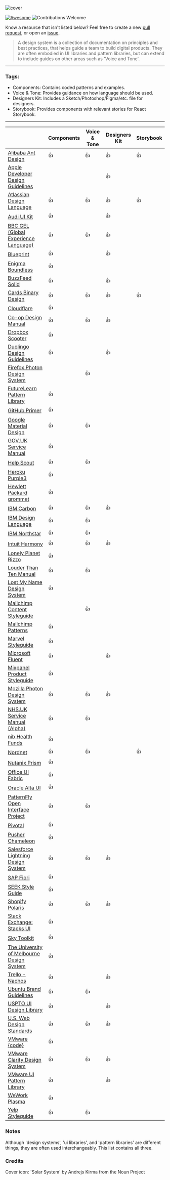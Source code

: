 ![cover](/cover.png)

[![Awesome](https://cdn.rawgit.com/sindresorhus/awesome/d7305f38d29fed78fa85652e3a63e154dd8e8829/media/badge.svg)](https://github.com/sindresorhus/awesome)
![Contributions Welcome](https://img.shields.io/badge/Contributions-welcome-blue.svg)

Know a resource that isn't listed below? Feel free to create a new [pull request](https://github.com/alexpate/awesome-design-systems/pulls), or open an [issue](https://github.com/alexpate/awesome-design-systems/issues/new).

> A design system is a collection of documentation on principles and best practices, that helps guide a team to build digital products. They are often embodied in UI libraries and pattern libraries, but can extend to include guides on other areas such as 'Voice and Tone'.

- - -
### Tags:
- Components: Contains coded patterns and examples.
- Voice & Tone: Provides guidance on how language should be used.
- Designers Kit: Includes a Sketch/Photoshop/Figma/etc. file for designers.
- Storybook: Provides components with relevant stories for React Storybook.
- - -

|    | Components | Voice & Tone | Designers Kit | Storybook |
| ----- | ---------- | ------------ | ------ | --------- |
| [Alibaba Ant Design](https://ant.design) | 👍 | 👍 | 👍 | 👍 |
| [Apple Developer Design Guidelines](https://developer.apple.com/design/) |  |  | 👍 |  |
| [Atlassian Design Language](https://atlassian.design) | 👍 | 👍 | 👍 | 👍 |
| [Audi UI Kit](http://www.audi.com/ci/en/guides/user-interface/introduction.html) | 👍 |  | 👍 |  |
| [BBC GEL (Global Experience Language)](http://www.bbc.co.uk/gel) | 👍 | 👍 | 👍 |  |
| [Blueprint](http://blueprintjs.com/) | 👍 |  | 👍 |  |
| [Enigma Boundless](https://boundless.js.org/) | 👍 |  |  |  |
| [BuzzFeed Solid](http://solid.buzzfeed.com/) | 👍 |  | 👍 |  |
| [Cards Binary Design](https://github.com/opensource-cards/binary-ui) | 👍 | 👍 | 👍 | 👍 |
| [Cloudflare](https://cloudflare.github.io/cf-ui/) | 👍 |  |  |  |
| [Co-op Design Manual](https://coop-design-manual.herokuapp.com/) | 👍 | 👍 | 👍 |  |
| [Dropbox Scooter](http://dropbox.github.io/scooter/) | 👍 |  |  |  |
| [Duolingo Design Guidelines](https://www.duolingo.com/design) | 👍 |  | 👍 |  |
| [Firefox Photon Design System](http://design.firefox.com/photon/) |  | 👍 |  |  |
| [FutureLearn Pattern Library](https://www.futurelearn.com/pattern-library) | 👍 |  |  |  |
| [GitHub Primer](http://primercss.io/) | 👍 |  |  |  |
| [Google Material Design](https://material.io/guidelines/#introduction-goals) | 👍 | 👍 |  |  |
| [GOV.UK Service Manual](https://www.gov.uk/service-manual) | 👍 |  |  |  |
| [Help Scout](http://style.helpscout.com/) | 👍 | 👍 |  |  |
| [Heroku Purple3](https://purple3.herokuapp.com/) | 👍 |  |  |  |
| [Hewlett Packard grommet](https://grommet.github.io) | 👍 |  |  |  |
| [IBM Carbon](http://carbondesignsystem.com/) | 👍 | 👍 | 👍 |  |
| [IBM Design Language](https://www.ibm.com/design/language/) | 👍 | 👍 |  |  |
| [IBM Northstar](https://www.ibm.com/standards/web/) | 👍 | 👍 |  |  |
| [Intuit Harmony](http://harmony.intuit.com/) | 👍 | 👍 | 👍 |  |
| [Lonely Planet Rizzo](http://rizzo.lonelyplanet.com/) | 👍 |  |  |  |
| [Louder Than Ten Manual](http://manual.louderthanten.com/) | 👍 | 👍 |  |  |
| [Lost My Name Design System](http://design-system.lostmy.name/) | 👍 |  |  |  |
| [Mailchimp Content Styleguide](http://styleguide.mailchimp.com/) |  | 👍 |  |  |
| [Mailchimp Patterns](http://ux.mailchimp.com/patterns) | 👍 |  |  |  |
| [Marvel Styleguide](https://marvelapp.com/styleguide) | 👍 |  |  |  |
| [Microsoft Fluent](http://fluent.microsoft.com/) | 👍 |  | 👍 |  |
| [Mixpanel Product Styleguide](http://mixpanel.github.io/mixpanel-common/examples/style-guide-new) | 👍 |  |  |  |
| [Mozilla Photon Design System](http://design.firefox.com/photon) | 👍 | 👍 | 👍 |  |
| [NHS.UK Service Manual (Alpha)](http://www.nhs.uk/transformation/manual/) | 👍 | 👍 |  |  |
| [nib Health Funds](https://design.nib.com.au/) | 👍 |  |  |  |
| [Nordnet](https://www.nordnet.se/brand/) | 👍 | 👍 |  | 👍 |
| [Nutanix Prism](http://nutanix.design) | 👍 |  |  |  |
| [Office UI Fabric](https://dev.office.com/fabric) | 👍 |  |  |  |
| [Oracle Alta UI](http://www.oracle.com/webfolder/ux/middleware/alta/index.html) | 👍 |  |  |  |
| [PatternFly Open Interface Project](https://www.patternfly.org/) | 👍 | 👍 |  |  |
| [Pivotal](http://styleguide.pivotal.io/) | 👍 |  |  |  |
| [Pusher Chameleon](http://pusher.github.io/chameleon/) | 👍 |  |  |  |
| [Salesforce Lightning Design System](https://www.lightningdesignsystem.com) | 👍 | 👍 | 👍 |  |
| [SAP Fiori](https://experience.sap.com/fiori-design/) | 👍 |  |  |  |
| [SEEK Style Guide](https://seek-oss.github.io/seek-style-guide/) | 👍 |  |  |  |
| [Shopify Polaris](https://polaris.shopify.com) | 👍 | 👍 | 👍 |  |
| [Stack Exchange: Stacks UI](http://stackexchange.github.io/stacks-ui/) | 👍 |  |  |  |
| [Sky Toolkit](https://www.sky.com/toolkit) | 👍 |  |  |  |
| [The University of Melbourne Design System](https://web.unimelb.edu.au/) | 👍 |  |  |  |
| [Trello - Nachos](https://design.trello.com) | 👍 |  | 👍 |  |
| [Ubuntu Brand Guidelines](http://design.ubuntu.com/)| 👍 | 👍 |  |  |
| [USPTO UI Design Library](http://uspto.github.io/designpatterns/index.html) | 👍 |  | 👍 |  |
| [U.S. Web Design Standards](https://standards.usa.gov/) | 👍 | 👍 | 👍 |  |
| [VMware {code}](https://code.vmware.com/) | 👍 |  |  |  |
| [VMware Clarity Design System](https://vmware.github.io/clarity/) | 👍 | 👍 | 👍 |  |
| [VMware UI Pattern Library](http://ui-patterns.vmware.com/) | 👍 |  | 👍 |  |
| [WeWork Plasma](http://plasma.guide) | 👍 |  |  |  |
| [Yelp Styleguide](http://yelp.com/styleguide) | 👍 | 👍 |  |  |


### Notes
Although 'design systems', 'ui libraries', and 'pattern libraries' are different things, they are often used interchangeably. This list contains all three.

### Credits
Cover icon: 'Solar System' by Andrejs Kirma from the Noun Project
